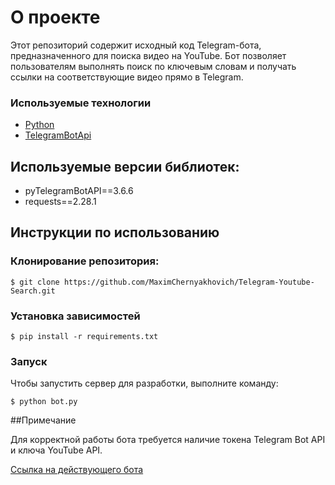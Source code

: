 # О проекте

Этот репозиторий содержит исходный код Telegram-бота, предназначенного для поиска видео на YouTube. Бот позволяет пользователям выполнять поиск по ключевым словам и получать ссылки на соответствующие видео прямо в Telegram.

### Используемые технологии
- [Python](https://www.python.org/)
- [TelegramBotApi](https://core.telegram.org/bots/api)

## Используемые версии библиотек:

- pyTelegramBotAPI==3.6.6
- requests==2.28.1

## Инструкции по использованию
### Клонирование репозитория:
```
$ git clone https://github.com/MaximChernyakhovich/Telegram-Youtube-Search.git
```

### Установка зависимостей

```
$ pip install -r requirements.txt
```

### Запуск
Чтобы запустить сервер для разработки, выполните команду:

```
$ python bot.py
```

##Примечание

Для корректной работы бота требуется наличие токена Telegram Bot API и ключа YouTube API.

<a href="https://t.me/TubeSearchBot" target="_blank">Ссылка на действующего бота</a>
